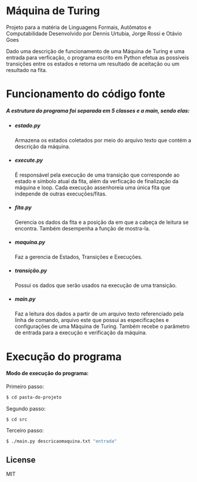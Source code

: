 # Máquina de Turing

Projeto para a matéria de Linguagens Formais, Autômatos e Computabilidade
Desenvolvido por Dennis Urtubia, Jorge Rossi e Otávio Goes

Dado uma descrição de funcionamento de uma Máquina de Turing e uma entrada para verficação, o programa escrito em Python efetua as possíveis transições entre os estados e retorna um resultado de aceitação ou um resultado na fita.

# Funcionamento do código fonte

##### A estrutura do programa foi separada em 5 classes e a main, sendo elas:

- ##### estado.py
  Armazena os estados coletados por meio do arquivo texto que contém a descrição da máquina.
- ##### execute.py
  É responsável pela execução de uma transição que corresponde ao estado e símbolo atual da fita, além da verficação de finalização da máquina e loop.
  Cada execução assenhoreia uma única fita que independe de outras execuções/fitas.
- ##### fita.py
  Gerencia os dados da fita e a posição da em que a cabeça de leitura se encontra. Também desempenha a função de mostra-la.
- ##### maquina.py
  Faz a gerencia de Estados, Transições e Execuções.
- ##### transição.py
  Possui os dados que serão usados na execução de uma transição.
- ##### main.py
  Faz a leitura dos dados a partir de um arquivo texto referenciado pela linha de comando, arquivo este que possui as especificações e configurações de uma Máquina de Turing.
  Também recebe o parâmetro de entrada para a execução e verificação da máquina.

# Execução do programa

#### Modo de execução do programa:

Primeiro passo:

```sh
$ cd pasta-do-projeto
```

Segundo passo:

```sh
$ cd src
```

Terceiro passo:

```sh
$ ./main.py descricaomaquina.txt "entrada"
```

## License

MIT
